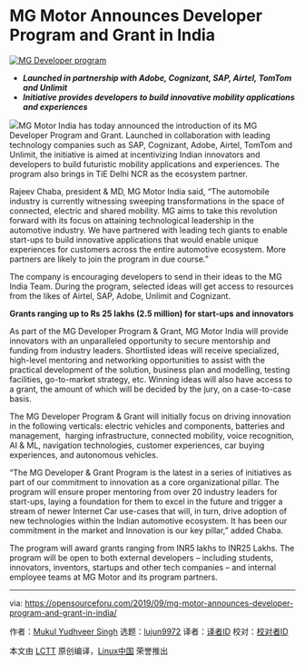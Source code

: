 [#]: collector: (lujun9972)
[#]: translator: ( )
[#]: reviewer: ( )
[#]: publisher: ( )
[#]: url: ( )
[#]: subject: (MG Motor Announces Developer Program and Grant in India)
[#]: via: (https://opensourceforu.com/2019/09/mg-motor-announces-developer-program-and-grant-in-india/)
[#]: author: (Mukul Yudhveer Singh https://opensourceforu.com/author/mukul-kumar/)

MG Motor Announces Developer Program and Grant in India
======

[![][1]][2]

  * _**Launched in partnership with Adobe, Cognizant, SAP, Airtel, TomTom and Unlimit**_
  * _**Initiative provides developers to build innovative mobility applications and experiences**_



![][3]MG Motor India has today announced the introduction of its MG Developer Program and Grant. Launched in collaboration with leading technology companies such as SAP, Cognizant, Adobe, Airtel, TomTom and Unlimit, the initiative is aimed at incentivizing Indian innovators and developers to build futuristic mobility applications and experiences. The program also brings in TiE Delhi NCR as the ecosystem partner.

Rajeev Chaba, president &amp; MD, MG Motor India said, “The automobile industry is currently witnessing sweeping transformations in the space of connected, electric and shared mobility. MG aims to take this revolution forward with its focus on attaining technological leadership in the automotive industry. We have partnered with leading tech giants to enable start-ups to build innovative applications that would enable unique experiences for customers across the entire automotive ecosystem. More partners are likely to join the program in due course.”

The company is encouraging developers to send in their ideas to the MG India Team. During the program, selected ideas will get access to resources from the likes of Airtel, SAP, Adobe, Unlimit and Cognizant.

**Grants ranging up to Rs 25 lakhs (2.5 million) for start-ups and innovators**

As part of the MG Developer Program &amp; Grant, MG Motor India will provide innovators with an unparalleled opportunity to secure mentorship and funding from industry leaders. Shortlisted ideas will receive specialized, high-level mentoring and networking opportunities to assist with the practical development of the solution, business plan and modelling, testing facilities, go-to-market strategy, etc. Winning ideas will also have access to a grant, the amount of which will be decided by the jury, on a case-to-case basis.

The MG Developer Program &amp; Grant will initially focus on driving innovation in the following verticals: electric vehicles and components, batteries and management,  harging infrastructure, connected mobility, voice recognition, AI &amp; ML, navigation technologies, customer experiences, car buying experiences, and autonomous vehicles.

“The MG Developer &amp; Grant Program is the latest in a series of initiatives as part of our commitment to innovation as a core organizational pillar. The program will ensure proper mentoring from over 20 industry leaders for start-ups, laying a foundation for them to excel in the future and trigger a stream of newer Internet Car use-cases that will, in turn, drive adoption of new technologies within the Indian automotive ecosystem. It has been our commitment in the market and Innovation is our key pillar,” added Chaba.

The program will award grants ranging from INR5 lakhs to INR25 Lakhs. The program will be open to both external developers – including students, innovators, inventors, startups and other tech companies – and internal employee teams at MG Motor and its program partners.

--------------------------------------------------------------------------------

via: https://opensourceforu.com/2019/09/mg-motor-announces-developer-program-and-grant-in-india/

作者：[Mukul Yudhveer Singh][a]
选题：[lujun9972][b]
译者：[译者ID](https://github.com/译者ID)
校对：[校对者ID](https://github.com/校对者ID)

本文由 [LCTT](https://github.com/LCTT/TranslateProject) 原创编译，[Linux中国](https://linux.cn/) 荣誉推出

[a]: https://opensourceforu.com/author/mukul-kumar/
[b]: https://github.com/lujun9972
[1]: https://i0.wp.com/opensourceforu.com/wp-content/uploads/2019/09/MG-Developer-program.png?resize=660%2C440&ssl=1 (MG Developer program)
[2]: https://i0.wp.com/opensourceforu.com/wp-content/uploads/2019/09/MG-Developer-program.png?fit=660%2C440&ssl=1
[3]: https://i0.wp.com/opensourceforu.com/wp-content/uploads/2019/09/MG-Developer-program.png?resize=350%2C233&ssl=1
